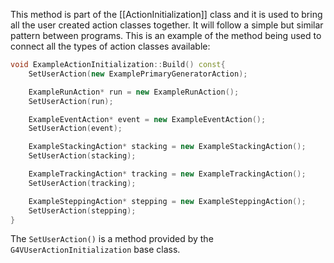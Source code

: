 This method is part of the [[ActionInitialization]] class and it is used to bring all the user created action classes together. It will follow a simple but similar pattern between programs. This is an example of the method being used to connect all the types of action classes available:
```cpp
void ExampleActionInitialization::Build() const{
	SetUserAction(new ExamplePrimaryGeneratorAction);

	ExampleRunAction* run = new ExampleRunAction();
	SetUserAction(run);

	ExampleEventAction* event = new ExampleEventAction();
	SetUserAction(event);

	ExampleStackingAction* stacking = new ExampleStackingAction();
	SetUserAction(stacking);

	ExampleTrackingAction* tracking = new ExampleTrackingAction();
	SetUserAction(tracking);

	ExampleSteppingAction* stepping = new ExampleSteppingAction();
	SetUserAction(stepping);
}
```
The `SetUserAction()` is a method provided by the `G4VUserActionInitialization` base class.